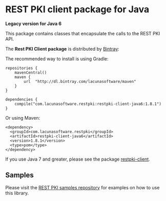 REST PKI client package for Java
====================================
**Legacy version for Java 6**

This package contains classes that encapsulate the calls to the REST PKI API.

The **Rest PKI Client package** is distributed by [Bintray](https://bintray.com/lacunasoftware/maven/restpki-client-java6):

The recommended way to install is using Gradle:

    repositories {
        mavenCentral()
        maven {
            url  "http://dl.bintray.com/lacunasoftware/maven"
        }
    }

    dependencies {
        compile("com.lacunasoftware.restpki:restpki-client-java6:1.8.1")
    }
    
Or using Maven:

    <dependency>
      <groupId>com.lacunasoftware.restpki</groupId>
      <artifactId>restpki-client-java6</artifactId>
      <version>1.8.1</version>
      <type>pom</type>
    </dependency>
    
If you use Java 7 and greater, please see the package [restpki-client](https://bitbucket.org/Lacunas/restpki-java-client).

Samples
-------

Please visit the [REST PKI samples repository](https://github.com/LacunaSoftware/RestPkiSamples/tree/master/Java)
for examples on how to use this library.
